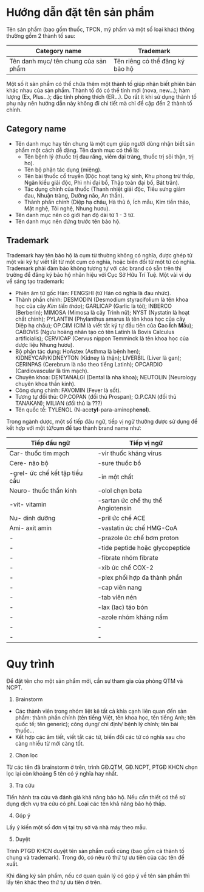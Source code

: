 # Hướng dẫn đặt tên sản phẩm
Tên sản phẩm (bao gồm thuốc, TPCN, mỹ phẩm và một số loại khác) thông thường gồm 2 thành tố sau:

| Category name | Trademark |
| --- | --- |
| Tên danh mục/ tên chung của sản phẩm | Tên riêng có thể đăng ký bảo hộ |

Một số ít sản phẩm có thể chứa thêm một thành tố giúp nhận biết phiên bản khác nhau của sản phẩm. Thành tố đó có thể tính mới (nova, new...); hàm lượng (Ex, Plus...); đặc tính phóng thích (ER...). Do rất ít khi sử dụng thành tố phụ này nên hướng dẫn này không đi chi tiết mà chỉ đề cập đến 2 thành tố chính.
## Category name
* Tên danh mục hay tên chung là một cụm giúp người dùng nhận biết sản phẩm một cách dễ dàng. Tên danh mục có thể là:
	- Tên bệnh lý (thuốc trị đau răng, viêm đại tràng, thuốc trị sỏi thận, trị ho).
	- Tên bộ phận tác dụng (miệng).
	- Tên bài thuốc cổ truyền (Độc hoạt tang ký sinh, Khu phong trừ thấp, Ngân kiều giải độc, Phì nhi đại bổ, Thập toàn đại bổ, Bát trân).
	- Tác dụng chính của thuốc (Thanh nhiệt giải độc, Tiêu sưng giảm đau, Nhuận tràng, Dưỡng não, An thần).
	- Thành phần chính (Diệp hạ châu, Hà thủ ô, Ích mẫu, Kim tiền thảo, Mật nghệ, Tỏi nghệ, Nhung hươu).
* Tên danh mục nên có giới hạn độ dài từ 1 - 3 từ.
* Tên danh mục nên đứng trước tên bảo hộ.
	
## Trademark
Trademark hay tên bảo hộ là cụm từ thường không có nghĩa, được ghép từ một vài ký tự viết tắt từ một cụm có nghĩa, hoặc biến đổi từ một từ có nghĩa. Trademark phải đảm bảo không tương tự với các brand có sẵn trên thị trường để đăng ký bảo hộ nhãn hiệu với Cục Sở Hữu Trí Tuệ. Một vài ví dụ về sáng tạo trademark:
- Phiên âm từ gốc Hán: FENGSHI (từ Hán có nghĩa là đau nhức).
- Thành phần chính: DESMODIN (Desmodium styracifolium là tên khoa học của cây *Kim tiền thảo*); GARLICAP (Garlic là tỏi); INBERCO (Berberin); MIMOSA (Mimosa là cây Trinh nữ); NYST (Nystatin là hoạt chất chính); PYLANTIN (Phylanthus amarus là tên khoa học của cây Diệp hạ châu); OP.CIM (CIM là viết tắt ký tự đầu tiên của **C**ao **Í**ch **M**ẫu); CABOVIS (Ngưu hoàng nhân tạo có tên Latinh là Bovis Calculus artificialis); CERVICAP (Cervus nippon Temminck là tên khoa học của dược liệu Nhung hươu).
- Bộ phận tác dụng: HoAstex (Asthma là bệnh hen); KIDNEYCAP/KIDNEYTON (Kidney là thận); LIVERBIL (Liver là gan); CERINPAS (Cerebrum là não theo tiếng Latinh); OPCARDIO (Cardiovascular là tim mạch).
- Chuyên khoa: DENTANALGI (Dental là nha khoa); NEUTOLIN (Neurology chuyên khoa thần kinh).
- Công dụng chính: FAVOMIN (Fever là sốt).
- Tương tự đối thủ: OP.COPAN (đối thủ Prospan); O.P.CAN (đối thủ TANAKAN); MILIAN (đối thủ là ???)
- Tên quốc tế: TYLENOL (N-ace**tyl**-para-aminoph**enol**).

Trong ngành dược, một số tiếp đâu ngữ, tiếp vị ngữ thường được sử dụng để kết hợp với một từ/cụm để tạo thành brand name như:
	
| Tiếp đầu ngữ | Tiếp vị ngữ |
| --- | --- |
| Car- thuốc tim mạch | -vir thuốc kháng virus |
| Cere- não bộ | -sure thuốc bổ |
| -grel- ức chế kết tập tiểu cầu | -in một chất |
| Neuro- thuốc thần kinh | -olol chẹn beta |
| -vit- vitamin | -sartan ức chế thụ thể Angiotensin |
| Nu- dinh dưỡng | -pril ức chế ACE |
| Ami- axit amin | -vastatin ức chế HMG-CoA |
| - | -prazole ức chế bơm proton |
| - | -tide peptide hoặc glycopeptide |
| - | -fibrate nhóm fibrate |
| - | -xib ức chế COX-2 |
| - | -plex phối hợp đa thành phần |
| - | -cap viên nang |
| - | -tab viên nén |
| - | -lax (lac) táo bón |
| - | -azole nhóm kháng nấm |
| - | - |
| - | - |
	
# Quy trình
Để đặt tên cho một sản phẩm mới, cần sự tham gia của phòng QTM và NCPT.

1. Brainstorm
* Các thành viên trong nhóm liệt kê tất cả khía cạnh liên quan đến sản phẩm: thành phần chính (tên tiếng Việt, tên khoa học, tên tiếng Anh; tên quốc tế; tên generic); công dụng/ chỉ định/ bệnh lý chính; tên bài thuốc...
* Kết hợp các âm tiết, viết tắt các từ, biến đổi các từ có nghĩa sau cho càng nhiều từ mới càng tốt.

2. Chọn lọc

Từ các tên đã brainstorm ở trên, trình GĐ.QTM, GĐ.NCPT, PTGĐ KHCN chọn lọc lại còn khoảng 5 tên có ý nghĩa hay nhất.

3. Tra cứu

Tiến hành tra cứu và đánh giá khả năng bảo hộ. Nếu cần thiết có thể sử dụng dịch vụ tra cứu có phí. Loại các tên khả năng bảo hộ thấp.

4. Góp ý

Lấy ý kiến một số đơn vị tại trụ sở và nhà máy theo mẫu.

5. Duyệt

Trình PTGĐ KHCN duyệt tên sản phẩm cuối cùng (bao gồm cả thành tố chung và trademark). Trong đó, có nêu rõ thứ tự ưu tiên của các tên đề xuất.
	
Khi đăng ký sản phẩm, nếu cơ quan quản lý có góp ý về tên sản phẩm thì lấy tên khác theo thứ tự ưu tiên ở trên.
	
	